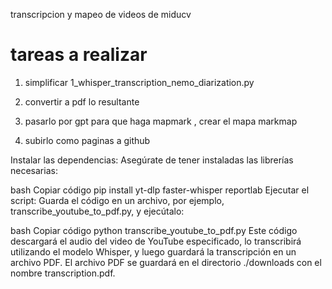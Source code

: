 transcripcion y mapeo de videos de miducv


# tareas a realizar

1. simplificar 1_whisper_transcription_nemo_diarization.py

2. convertir a pdf lo resultante

3. pasarlo por gpt para que haga mapmark , crear el mapa markmap

4. subirlo como paginas a github 


Instalar las dependencias:
Asegúrate de tener instaladas las librerías necesarias:

bash
Copiar código
pip install yt-dlp faster-whisper reportlab
Ejecutar el script:
Guarda el código en un archivo, por ejemplo, transcribe_youtube_to_pdf.py, y ejecútalo:

bash
Copiar código
python transcribe_youtube_to_pdf.py
Este código descargará el audio del video de YouTube especificado, lo transcribirá utilizando el modelo Whisper, y luego guardará la transcripción en un archivo PDF. El archivo PDF se guardará en el directorio ./downloads con el nombre transcription.pdf.